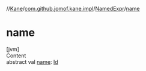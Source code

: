 //[Kane](../../index.md)/[com.github.jomof.kane.impl](../index.md)/[NamedExpr](index.md)/[name](name.md)



# name  
[jvm]  
Content  
abstract val [name](name.md): [Id](../index.md#%5Bcom.github.jomof.kane.impl%2FId%2F%2F%2FPointingToDeclaration%2F%5D%2FClasslikes%2F-1471554428)  




